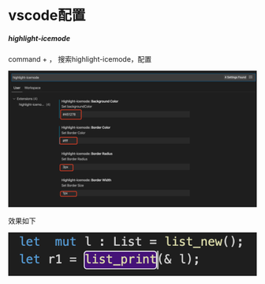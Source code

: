 # vscode配置

##### highlight-icemode

command + ， 搜索highlight-icemode，配置

![image-20200803224043247](imgs/image-20200803224043247.png)

效果如下

![image-20200803224201281](imgs/image-20200803224201281.png)

